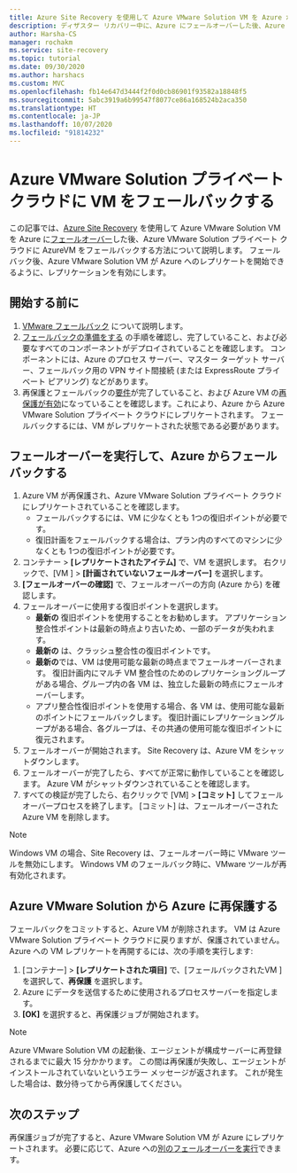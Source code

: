 ```yaml
---
title: Azure Site Recovery を使用して Azure VMware Solution VM を Azure からフェールバックする
description: ディザスター リカバリー中に、Azure にフェールオーバーした後、Azure VMware Solution プライベート クラウドにフェールバックする方法について説明します。
author: Harsha-CS
manager: rochakm
ms.service: site-recovery
ms.topic: tutorial
ms.date: 09/30/2020
ms.author: harshacs
ms.custom: MVC
ms.openlocfilehash: fb14e647d3444f2f0d0cb86901f93582a18848f5
ms.sourcegitcommit: 5abc3919a6b99547f8077ce86a168524b2aca350
ms.translationtype: HT
ms.contentlocale: ja-JP
ms.lasthandoff: 10/07/2020
ms.locfileid: "91814232"
---
```

# <a name="fail-back-vms-to-azure-vmware-solution-private-cloud"></a>Azure VMware Solution プライベート クラウドに VM をフェールバックする

この記事では、[Azure Site Recovery](site-recovery-overview.md) を使用して Azure VMware Solution VM を Azure に[フェールオーバー](avs-tutorial-failover.md)した後、Azure VMware Solution プライベート クラウドに AzureVM をフェールバックする方法について説明します。 フェールバック後、Azure VMware Solution VM が Azure へのレプリケートを開始できるように、レプリケーションを有効にします。

## <a name="before-you-start"></a>開始する前に

1. [VMware フェールバック](failover-failback-overview.md#vmwarephysical-reprotectionfailback) について説明します。 
2. [フェールバックの準備をする](vmware-azure-prepare-failback.md) の手順を確認し、完了していること、および必要なすべてのコンポーネントがデプロイされていることを確認します。 コンポーネントには、Azure のプロセス サーバー、マスター ターゲット サーバー、フェールバック用の VPN サイト間接続 (または ExpressRoute プライベート ピアリング) などがあります。
3. 再保護とフェールバックの[要件](avs-tutorial-reprotect.md#before-you-begin)が完了していること、および Azure VM の[再保護が有効](avs-tutorial-reprotect.md#enable-reprotection)になっていることを確認します。これにより、Azure から Azure VMware Solution プライベート クラウドにレプリケートされます。 フェールバックするには、VM がレプリケートされた状態である必要があります。




## <a name="run-a-failover-to-fail-back"></a>フェールオーバーを実行して、Azure からフェールバックする

1. Azure VM が再保護され、Azure VMware Solution プライベート クラウドにレプリケートされていることを確認します。
    - フェールバックするには、VM に少なくとも 1つの復旧ポイントが必要です。
    - 復旧計画をフェールバックする場合は、プラン内のすべてのマシンに少なくとも 1つの復旧ポイントが必要です。
2. コンテナー > **[レプリケートされたアイテム]** で、VM を選択します。 右クリックで、[VM ] > **[計画されていないフェールオーバー]** を選択します。
3. **[フェールオーバーの確認]** で、フェールオーバーの方向 (Azure から) を確認します。
4. フェールオーバーに使用する復旧ポイントを選択します。
    - **最新の** 復旧ポイントを使用することをお勧めします。 アプリケーション整合性ポイントは最新の時点より古いため、一部のデータが失われます。
    - **最新の** は、クラッシュ整合性の復旧ポイントです。
    - **最新の**では、VM は使用可能な最新の時点までフェールオーバーされます。 復旧計画内にマルチ VM 整合性のためのレプリケーショングループがある場合、グループ内の各 VM は、独立した最新の時点にフェールオーバーします。
    - アプリ整合性復旧ポイントを使用する場合、各 VM は、使用可能な最新のポイントにフェールバックします。 復旧計画にレプリケーショングループがある場合、各グループは、その共通の使用可能な復旧ポイントに復元されます。
5. フェールオーバーが開始されます。 Site Recovery は、Azure VM をシャットダウンします。
6. フェールオーバーが完了したら、すべてが正常に動作していることを確認します。 Azure VM がシャットダウンされていることを確認します。 
7. すべての検証が完了したら、右クリックで [VM] >  **[コミット]** してフェールオーバープロセスを終了します。 [コミット] は、フェールオーバーされた Azure VM を削除します。 

> [!NOTE]
> Windows VM の場合、Site Recovery は、フェールオーバー時に VMware ツールを無効にします。 Windows VM のフェールバック時に、VMware ツールが再有効化されます。 




## <a name="reprotect-from-azure-vmware-solution-to-azure"></a>Azure VMware Solution から Azure に再保護する

フェールバックをコミットすると、Azure VM が削除されます。 VM は Azure VMware Solution プライベート クラウドに戻りますが、保護されていません。 Azure への VM レプリケートを再開するには、次の手順を実行します:

1. [コンテナー] > **[レプリケートされた項目]** で、[フェールバックされたVM ] を選択して、**再保護** を選択します。
2. Azure にデータを送信するために使用されるプロセスサーバーを指定します。
3. **[OK]** を選択すると、再保護ジョブが開始されます。

> [!NOTE]
> Azure VMware Solution VM の起動後、エージェントが構成サーバーに再登録されるまでに最大 15 分かかります。 この間は再保護が失敗し、エージェントがインストールされていないというエラー メッセージが返されます。 これが発生した場合は、数分待ってから再保護してください。

## <a name="next-steps"></a>次のステップ

再保護ジョブが完了すると、Azure VMware Solution VM が Azure にレプリケートされます。 必要に応じて、Azure への[別のフェールオーバーを実行](avs-tutorial-failover.md)できます。

